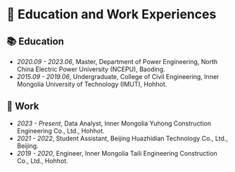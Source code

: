 # 🚀 Education and Work Experiences
## 📚 Education

- *2020.09 - 2023.06*, Master, Department of Power Engineering, North China Electric Power University (NCEPU), Baoding.
- *2015.09 - 2019.06*, Undergraduate, College of Civil Engineering, Inner Mongolia University of Technology (IMUT), Hohhot.

## 👷 Work

- *2023 - Present*, Data Analyst, Inner Mongolia Yuhong Construction Engineering Co., Ltd., Hohhot.
- *2021 - 2022*, Student Assistant, Beijing Huazhidian Technology Co., Ltd., Beijing.
- *2019 - 2020*, Engineer, Inner Mongolia Taili Engineering Construction Co., Ltd., Hohhot.